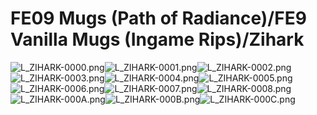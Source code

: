 # FE09 Mugs (Path of Radiance)/FE9 Vanilla Mugs (Ingame Rips)/Zihark

![L_ZIHARK-0000.png](https://raw.githubusercontent.com/Klokinator/FE-Repo/main/Portrait%20Repository/FE09%20Mugs%20(Path%20of%20Radiance)/FE9%20Vanilla%20Mugs%20(Ingame%20Rips)/Zihark/L_ZIHARK-0000.png "L_ZIHARK-0000.png")![L_ZIHARK-0001.png](https://raw.githubusercontent.com/Klokinator/FE-Repo/main/Portrait%20Repository/FE09%20Mugs%20(Path%20of%20Radiance)/FE9%20Vanilla%20Mugs%20(Ingame%20Rips)/Zihark/L_ZIHARK-0001.png "L_ZIHARK-0001.png")![L_ZIHARK-0002.png](https://raw.githubusercontent.com/Klokinator/FE-Repo/main/Portrait%20Repository/FE09%20Mugs%20(Path%20of%20Radiance)/FE9%20Vanilla%20Mugs%20(Ingame%20Rips)/Zihark/L_ZIHARK-0002.png "L_ZIHARK-0002.png")![L_ZIHARK-0003.png](https://raw.githubusercontent.com/Klokinator/FE-Repo/main/Portrait%20Repository/FE09%20Mugs%20(Path%20of%20Radiance)/FE9%20Vanilla%20Mugs%20(Ingame%20Rips)/Zihark/L_ZIHARK-0003.png "L_ZIHARK-0003.png")![L_ZIHARK-0004.png](https://raw.githubusercontent.com/Klokinator/FE-Repo/main/Portrait%20Repository/FE09%20Mugs%20(Path%20of%20Radiance)/FE9%20Vanilla%20Mugs%20(Ingame%20Rips)/Zihark/L_ZIHARK-0004.png "L_ZIHARK-0004.png")![L_ZIHARK-0005.png](https://raw.githubusercontent.com/Klokinator/FE-Repo/main/Portrait%20Repository/FE09%20Mugs%20(Path%20of%20Radiance)/FE9%20Vanilla%20Mugs%20(Ingame%20Rips)/Zihark/L_ZIHARK-0005.png "L_ZIHARK-0005.png")![L_ZIHARK-0006.png](https://raw.githubusercontent.com/Klokinator/FE-Repo/main/Portrait%20Repository/FE09%20Mugs%20(Path%20of%20Radiance)/FE9%20Vanilla%20Mugs%20(Ingame%20Rips)/Zihark/L_ZIHARK-0006.png "L_ZIHARK-0006.png")![L_ZIHARK-0007.png](https://raw.githubusercontent.com/Klokinator/FE-Repo/main/Portrait%20Repository/FE09%20Mugs%20(Path%20of%20Radiance)/FE9%20Vanilla%20Mugs%20(Ingame%20Rips)/Zihark/L_ZIHARK-0007.png "L_ZIHARK-0007.png")![L_ZIHARK-0008.png](https://raw.githubusercontent.com/Klokinator/FE-Repo/main/Portrait%20Repository/FE09%20Mugs%20(Path%20of%20Radiance)/FE9%20Vanilla%20Mugs%20(Ingame%20Rips)/Zihark/L_ZIHARK-0008.png "L_ZIHARK-0008.png")![L_ZIHARK-000A.png](https://raw.githubusercontent.com/Klokinator/FE-Repo/main/Portrait%20Repository/FE09%20Mugs%20(Path%20of%20Radiance)/FE9%20Vanilla%20Mugs%20(Ingame%20Rips)/Zihark/L_ZIHARK-000A.png "L_ZIHARK-000A.png")![L_ZIHARK-000B.png](https://raw.githubusercontent.com/Klokinator/FE-Repo/main/Portrait%20Repository/FE09%20Mugs%20(Path%20of%20Radiance)/FE9%20Vanilla%20Mugs%20(Ingame%20Rips)/Zihark/L_ZIHARK-000B.png "L_ZIHARK-000B.png")![L_ZIHARK-000C.png](https://raw.githubusercontent.com/Klokinator/FE-Repo/main/Portrait%20Repository/FE09%20Mugs%20(Path%20of%20Radiance)/FE9%20Vanilla%20Mugs%20(Ingame%20Rips)/Zihark/L_ZIHARK-000C.png "L_ZIHARK-000C.png")